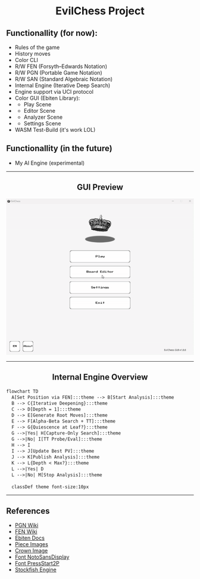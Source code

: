 <h1 align="center">EvilChess Project</h1>

## Functionallity (for now):
* Rules of the game
* History moves
* Color CLI
* R/W FEN (Forsyth–Edwards Notation)
* R/W PGN (Portable Game Notation)
* R/W SAN (Standard Algebraic Notation)
* Internal Engine (Iterative Deep Search)
* Engine support via UCI protocol
* Color GUI (Ebiten Library):
* * Play Scene
* * Editor Scene
* * Analyzer Scene
* * Settings Scene
* WASM Test-Build (it's work LOL)

## Functionallity (in the future)
* My AI Engine (experimental)

---

<h2 align="center">GUI Preview</h2>
<p align="center">
  <img src="materials/img/demo.gif" alt="demo" width="600">
</p>

---

<h2 align="center">Internal Engine Overview</h2>

```mermaid
flowchart TD
  A[Set Position via FEN]:::theme --> B[Start Analysis]:::theme
  B --> C{Iterative Deepening}:::theme
  C --> D[Depth = 1]:::theme
  D --> E[Generate Root Moves]:::theme
  E --> F[Alpha-Beta Search + TT]:::theme
  F --> G{Quiescence at Leaf?}:::theme
  G -->|Yes| H[Capture-Only Search]:::theme
  G -->|No| I[TT Probe/Eval]:::theme
  H --> I
  I --> J[Update Best PV]:::theme
  J --> K[Publish Analysis]:::theme
  K --> L{Depth < Max?}:::theme
  L -->|Yes| D
  L -->|No| M[Stop Analysis]:::theme

  classDef theme font-size:10px
```
---

## References

- [PGN Wiki](https://en.wikipedia.org/wiki/Portable_Game_Notation)
- [FEN Wiki](https://en.wikipedia.org/wiki/Forsyth%E2%80%93Edwards_Notation)
- [Ebiten Docs](https://ebitengine.org/en/documents/)
- [Piece Images](https://commons.wikimedia.org/wiki/Category:PNG_chess_pieces/Standard_transparent)
- [Crown Image](https://www.pngwing.com/en/free-png-ntlel)
- [Font NotoSansDisplay](https://fonts.google.com/noto/specimen/Noto+Sans+Display)
- [Font PressStart2P](https://fonts.google.com/specimen/Press+Start+2P)
- [Stockfish Engine](https://stockfishchess.org/download/)
